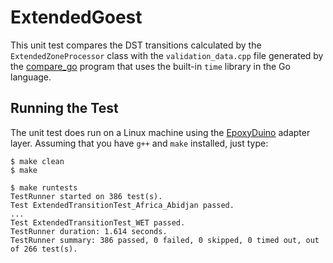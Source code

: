 # ExtendedGoest

This unit test compares the DST transitions calculated by the
`ExtendedZoneProcessor` class with the `validation_data.cpp` file generated by
the [compare_go](../tools/compare_go) program that uses the built-in `time`
library in the Go language.

## Running the Test

The unit test does run on a Linux machine using the
[EpoxyDuino](https://github.com/bxparks/EpoxyDuino) adapter layer.
Assuming that you have `g++` and `make` installed, just type:

```
$ make clean
$ make

$ make runtests
TestRunner started on 386 test(s).
Test ExtendedTransitionTest_Africa_Abidjan passed.
...
Test ExtendedTransitionTest_WET passed.
TestRunner duration: 1.614 seconds.
TestRunner summary: 386 passed, 0 failed, 0 skipped, 0 timed out, out of 266 test(s).
```
